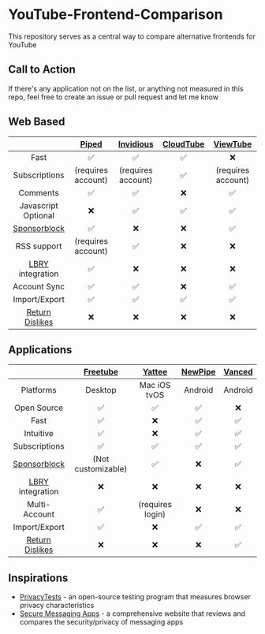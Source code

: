# YouTube-Frontend-Comparison
This repository serves as a central way to compare alternative frontends for YouTube

## Call to Action
If there's any application not on the list, or anything not measured in this repo, feel free to create an issue or pull request and let me know

## Web Based
| | [Piped](https://github.com/TeamPiped/Piped) | [Invidious](https://github.com/iv-org/invidious) | [CloudTube](https://sr.ht/~cadence/tube) | [ViewTube](https://github.com/ViewTube/viewtube-vue) |
| :---: | :---: | :---: | :---: | :---: |
| Fast | :white_check_mark:| :white_check_mark:| :white_check_mark: | :x: |
| Subscriptions | (requires account) | (requires account) |:white_check_mark:| (requires account) |
| Comments | :white_check_mark:|:white_check_mark:| :x: | ✅ |
| Javascript Optional |:x:|:white_check_mark:|:white_check_mark:| ✅ |
| [Sponsorblock](https://github.com/ajayyy/SponsorBlock)|:white_check_mark:|:x:|:x:| :white_check_mark:|
| RSS support |(requires account)|:white_check_mark:|:x:| :x: |
| [LBRY](https://github.com/lbryio/lbry-desktop) integration | :white_check_mark: | :x: | :x: | :x: |
| Account Sync| :white_check_mark: | :white_check_mark: | :x: | :white_check_mark: |
| Import/Export | :white_check_mark:|:white_check_mark:|:white_check_mark:| ✅ |
| [Return Dislikes](https://github.com/Anarios/return-youtube-dislike)| :x: | :x: | :x: | :x: |

## Applications
| | [Freetube](https://github.com/FreeTubeApp/FreeTube) | [Yattee](https://github.com/yattee/yattee) | [NewPipe](https://github.com/TeamNewPipe/NewPipe) | [Vanced](https://vancedapp.com) |
| :---: | :---: | :---: | :---: | :---: |
| Platforms | Desktop | Mac iOS tvOS | Android | Android |
| Open Source | ✅  | ✅  | ✅ | ❌ |
| Fast | :white_check_mark:| :x: | :white_check_mark:| :white_check_mark:|
| Intuitive | :white_check_mark: | :x: | :white_check_mark:| :white_check_mark:|
| Subscriptions | :white_check_mark:| :white_check_mark: | :white_check_mark:| :white_check_mark:|
| [Sponsorblock](https://github.com/ajayyy/SponsorBlock) |(Not customizable)| :white_check_mark: |❌ | ✅ |
| [LBRY](https://github.com/lbryio/lbry-desktop) integration | :x: | :x: | :x: | :x: |
| Multi-Account| :white_check_mark:| (requires login) | :x: | :x: |
| Import/Export | :white_check_mark:| :x: |:white_check_mark:|:white_check_mark:|
| [Return Dislikes](https://github.com/Anarios/return-youtube-dislike)| :x: | :x: | :x: | :white_check_mark:|

## Inspirations
- [PrivacyTests](https://privacytests.org) - an open-source testing program that measures browser privacy characteristics
- [Secure Messaging Apps](https://www.securemessagingapps.com) - a comprehensive website that reviews and compares the security/privacy of messaging apps 
